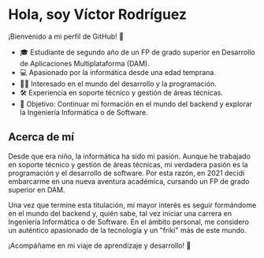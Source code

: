 # Hola, soy Víctor Rodríguez

¡Bienvenido a mi perfil de GitHub! 👋

- 🎓 Estudiante de segundo año de un FP de grado superior en Desarrollo de Aplicaciones Multiplataforma (DAM).
- 💻 Apasionado por la informática desde una edad temprana.
- 👨‍💻 Interesado en el mundo del desarrollo y la programación.
- 🛠️ Experiencia en soporte técnico y gestión de áreas técnicas.
- 🎯 Objetivo: Continuar mi formación en el mundo del backend y explorar la Ingeniería Informática o de Software.

## Acerca de mí

Desde que era niño, la informática ha sido mi pasión. Aunque he trabajado en soporte técnico y gestión de áreas técnicas, mi verdadera pasión es la programación y el desarrollo de software. Por esta razón, en 2021 decidí embarcarme en una nueva aventura académica, cursando un FP de grado superior en DAM.

Una vez que termine esta titulación, mi mayor interés es seguir formándome en el mundo del backend y, quién sabe, tal vez iniciar una carrera en Ingeniería Informática o de Software. 
En el ámbito personal, me considero un auténtico apasionado de la tecnología y un "friki" más de este mundo.

¡Acompáñame en mi viaje de aprendizaje y desarrollo! 🚀

